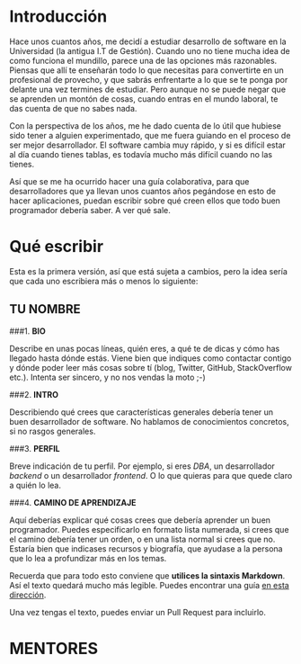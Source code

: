 # Introducción

Hace unos cuantos años, me decidí a estudiar desarrollo de software en la Universidad (la antigua I.T de Gestión). Cuando uno no tiene mucha idea de como funciona el mundillo, parece una de las opciones más razonables. Piensas que allí te enseñarán todo lo que necesitas para convertirte en un profesional de provecho, y que sabrás enfrentarte a lo que se te ponga por delante una vez termines de estudiar. Pero aunque no se puede negar que se aprenden un montón de cosas, cuando entras en el mundo laboral, te das cuenta de que no sabes nada.

Con la perspectiva de los años, me he dado cuenta de lo útil que hubiese sido tener a alguien experimentado, que me fuera guiando en el proceso de ser mejor desarrollador. El software cambia muy rápido, y si es difícil estar al día cuando tienes tablas, es todavía mucho más difícil cuando no las tienes. 

Así que se me ha ocurrido hacer una guía colaborativa, para que desarrolladores que ya llevan unos cuantos años pegándose en esto de hacer aplicaciones, puedan escribir sobre qué creen ellos que todo buen programador debería saber. A ver qué sale.


# Qué escribir

Esta es la primera versión, así que está sujeta a cambios, pero la idea sería que cada uno escribiera más o menos lo siguiente:

## **TU NOMBRE**

###1. **BIO**

Describe en unas pocas líneas, quién eres, a qué te de dicas y cómo has llegado hasta dónde estás. Viene bien que indiques como contactar contigo y dónde poder leer más cosas sobre tí (blog, Twitter, GitHub, StackOverflow etc.). Intenta ser sincero, y no nos vendas la moto ;-)

###2. **INTRO**

Describiendo qué crees que características generales debería tener un buen desarrollador de software. No hablamos de conocimientos concretos, si no rasgos generales.

###3. **PERFIL**

Breve indicación de tu perfil. Por ejemplo, si eres *DBA*, un desarrollador *backend* o un desarrollador *frontend*. O lo que quieras para que quede claro a quién lo lea.

###4. **CAMINO DE APRENDIZAJE**

Aquí deberías explicar qué cosas crees que debería aprender un buen programador. Puedes especificarlo en formato lista numerada, si crees que el camino debería tener un orden, o en una lista normal si crees que no. Estaría bien que indicases recursos y biografía, que ayudase a la persona que lo lea a profundizar más en los temas.

Recuerda que para todo esto conviene que **utilices la sintaxis Markdown**. Así el texto quedará mucho más legible. Puedes encontrar una guía [en esta dirección](https://github.com/adam-p/markdown-here/wiki/Markdown-Cheatsheet).

Una vez tengas el texto, puedes enviar un Pull Request para incluirlo.


# MENTORES
